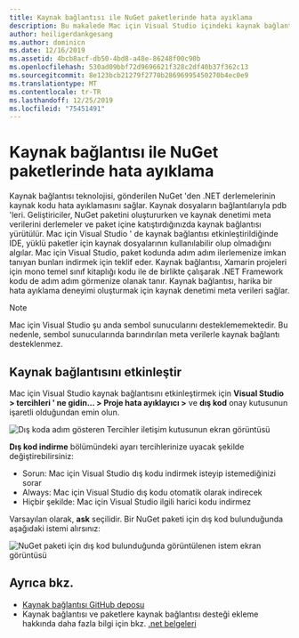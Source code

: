 ```yaml
---
title: Kaynak bağlantısı ile NuGet paketlerinde hata ayıklama
description: Bu makalede Mac için Visual Studio içindeki kaynak bağlantısı özelliği açıklanır.
author: heiligerdankgesang
ms.author: dominicn
ms.date: 12/16/2019
ms.assetid: 4bcb8acf-db50-4bd8-a48e-86248f00c90b
ms.openlocfilehash: 530ad09bbf72d9696621f328c2df40b37f362c13
ms.sourcegitcommit: 8e123bcb21279f2770b28696995450270b4ec0e9
ms.translationtype: MT
ms.contentlocale: tr-TR
ms.lasthandoff: 12/25/2019
ms.locfileid: "75451491"
---
```

# <a name="debugging-into-nuget-packages-with-source-link"></a>Kaynak bağlantısı ile NuGet paketlerinde hata ayıklama

Kaynak bağlantısı teknolojisi, gönderilen NuGet 'den .NET derlemelerinin kaynak kodu hata ayıklamasını sağlar. Kaynak dosyaların bağlantılarıyla pdb 'leri. Geliştiriciler, NuGet paketini oluştururken ve kaynak denetimi meta verilerini derlemeler ve paket içine katıştırdığınızda kaynak bağlantısı yürütülür. Mac için Visual Studio ' de kaynak bağlantısı etkinleştirildiğinde IDE, yüklü paketler için kaynak dosyalarının kullanılabilir olup olmadığını algılar. Mac için Visual Studio, paket kodunda adım adım ilerlemenize imkan tanıyan bunları indirmek için teklif eder. Kaynak bağlantısı, Xamarin projeleri için mono temel sınıf kitaplığı kodu ile de birlikte çalışarak .NET Framework kodu de adım adım görmenize olanak tanır. Kaynak bağlantısı, harika bir hata ayıklama deneyimi oluşturmak için kaynak denetimi meta verileri sağlar.

> [!NOTE]
> Mac için Visual Studio şu anda sembol sunucularını desteklememektedir. Bu nedenle, sembol sunucularında barındırılan meta verilerle kaynak bağlantı desteklenmez.

## <a name="enable-source-link"></a>Kaynak bağlantısını etkinleştir

Mac için Visual Studio kaynak bağlantısını etkinleştirmek için **Visual Studio > tercihleri ' ne gidin... > Proje hata ayıklayıcı >** ve **dış kod** onay kutusunun işaretli olduğundan emin olun.

![Dış koda adım gösteren Tercihler iletişim kutusunun ekran görüntüsü](media/source-link1.png)

**Dış kod indirme** bölümündeki ayarı tercihlerinize uyacak şekilde değiştirebilirsiniz:
* Sorun: Mac için Visual Studio dış kodu indirmek isteyip istemediğinizi sorar
* Always: Mac için Visual Studio dış kodu otomatik olarak indirecek
* Hiçbir şekilde: Mac için Visual Studio ilgili harici kodu indirmez

Varsayılan olarak, **ask** seçilidir. Bir NuGet paketi için dış kod bulunduğunda aşağıdaki istemi alırsınız:

![NuGet paketi için dış kod bulunduğunda görüntülenen istem ekran görüntüsü](media/source-link2.png)


## <a name="see-also"></a>Ayrıca bkz.

- [Kaynak bağlantısı GitHub deposu](https://github.com/dotnet/sourcelink/blob/master/README.md)
- Kaynak bağlantısı ve paketlere kaynak bağlantısı desteği ekleme hakkında daha fazla bilgi için bkz. [.net belgeleri](https://docs.microsoft.com/dotnet/standard/library-guidance/sourcelink)
